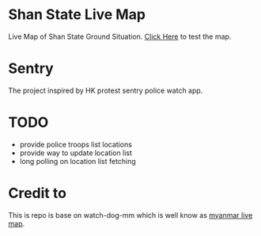 # Shan State Live Map

Live Map of Shan State Ground Situation. 
[Click Here](https://nicholas-kham.github.io/live-map/) to test the map.

# Sentry

The project inspired by HK protest sentry police watch app.
# TODO

- provide police troops list locations
- provide way to update location list
- long polling on location list fetching
# Credit to

This is repo is base on watch-dog-mm which is well know as [myanmar live map](myanmarmap.live).
